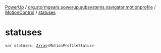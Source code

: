 [PowerUp](../../index.md) / [org.stormgears.powerup.subsystems.navigator.motionprofile](../index.md) / [MotionControl](index.md) / [statuses](./statuses.md)

# statuses

`var statuses: `[`Array`](https://kotlinlang.org/api/latest/jvm/stdlib/kotlin/-array/index.html)`<MotionProfileStatus>`